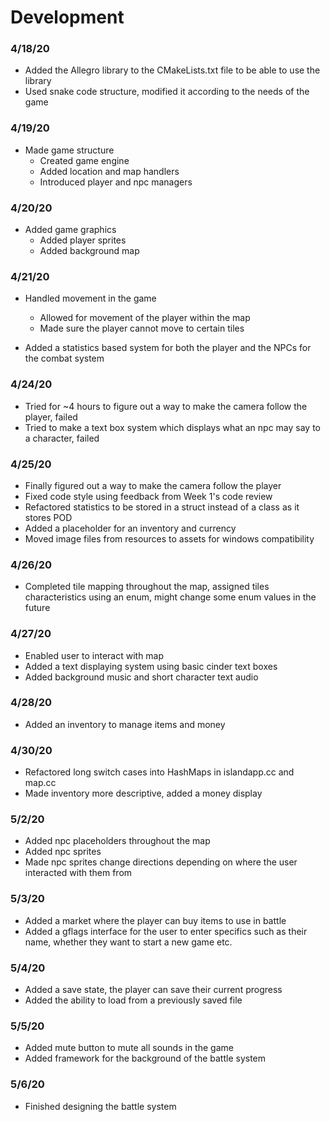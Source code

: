 # Development

### 4/18/20
* Added the Allegro library to the CMakeLists.txt file to be able to use the library
* Used snake code structure, modified it according to the needs of the game

### 4/19/20
* Made game structure
    * Created game engine
    * Added location and map handlers
    * Introduced player and npc managers

### 4/20/20
* Added game graphics
    * Added player sprites
    * Added background map

### 4/21/20
* Handled movement in the game
    * Allowed for movement of the player within the map
    * Made sure the player cannot move to certain tiles

* Added a statistics based system for both the player and the NPCs for the combat system

### 4/24/20
* Tried for ~4 hours to figure out a way to make the camera follow the player, failed
* Tried to make a text box system which displays what an npc may say to a character, failed

### 4/25/20
* Finally figured out a way to make the camera follow the player
* Fixed code style using feedback from Week 1's code review
* Refactored statistics to be stored in a struct instead of a class as it stores POD
* Added a placeholder for an inventory and currency
* Moved image files from resources to assets for windows compatibility

### 4/26/20
* Completed tile mapping throughout the map, assigned tiles characteristics using an enum, might change some enum values in the future

### 4/27/20
* Enabled user to interact with map
* Added a text displaying system using basic cinder text boxes
* Added background music and short character text audio

### 4/28/20
* Added an inventory to manage items and money

### 4/30/20
* Refactored long switch cases into HashMaps in islandapp.cc and map.cc
* Made inventory more descriptive, added a money display

### 5/2/20
* Added npc placeholders throughout the map
* Added npc sprites
* Made npc sprites change directions depending on where the user interacted with them from

### 5/3/20
* Added a market where the player can buy items to use in battle
* Added a gflags interface for the user to enter specifics such as their name, whether they want to start a new game etc.

### 5/4/20
* Added a save state, the player can save their current progress
* Added the ability to load from a previously saved file

### 5/5/20
* Added mute button to mute all sounds in the game
* Added framework for the background of the battle system

### 5/6/20
* Finished designing the battle system
